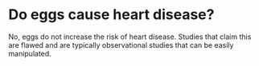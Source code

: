 # Do eggs cause heart disease?

No, eggs do not increase the risk of heart disease. Studies that claim this are flawed and are typically observational studies that can be easily manipulated.